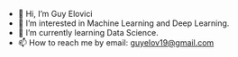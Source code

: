 - 👋 Hi, I’m Guy Elovici
- 👀 I’m interested in Machine Learning and Deep Learning. 
- 🌱 I’m currently learning Data Science.
- 📫 How to reach me by email: guyelov19@gmail.com

<!---
guyelov/guyelov is a ✨ special ✨ repository because its `README.md` (this file) appears on your GitHub profile.
You can click the Preview link to take a look at your changes.
--->
